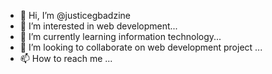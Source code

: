 - 👋 Hi, I’m @justicegbadzine
- 👀 I’m interested in  web development...
- 🌱 I’m currently learning  information technology...
- 💞️ I’m looking to collaborate on web development project ...
- 📫 How to reach me ...

<!---
justicegbadzine/justicegbadzine is a ✨ special ✨ repository because its `README.md` (this file) appears on your GitHub profile.
You can click the Preview link to take a look at your changes.
--->
